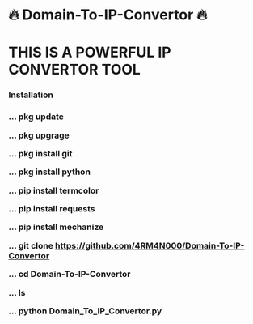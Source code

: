 # 🔥 Domain-To-IP-Convertor 🔥

# THIS IS A POWERFUL IP CONVERTOR TOOL

<h3>Installation<h3>

...
pkg update


...
pkg upgrage 

...
pkg install git

...
pkg install python

...
pip install termcolor

...
pip install requests

...
pip install mechanize

...
git clone https://github.com/4RM4N000/Domain-To-IP-Convertor

...
cd Domain-To-IP-Convertor

...
ls 

...
python Domain_To_IP_Convertor.py

